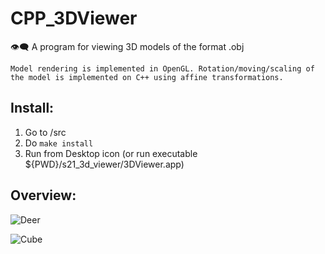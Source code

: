 # CPP_3DViewer
👁️‍🗨️ A program for viewing 3D models of the format .obj

```Model rendering is implemented in OpenGL. Rotation/moving/scaling of the model is implemented on C++ using affine transformations.```

## Install:
1. Go to /src
2. Do ```make install```
3. Run from Desktop icon (or run executable ${PWD}/s21_3d_viewer/3DViewer.app)

## Overview:

![Deer](img/1.png)

![Cube](img/2.png)
